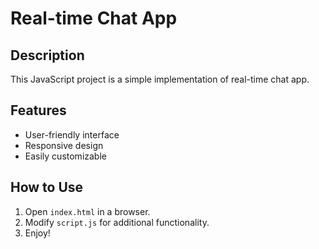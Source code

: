 # Real-time Chat App

## Description
This JavaScript project is a simple implementation of real-time chat app.

## Features
- User-friendly interface
- Responsive design
- Easily customizable

## How to Use
1. Open `index.html` in a browser.
2. Modify `script.js` for additional functionality.
3. Enjoy!
